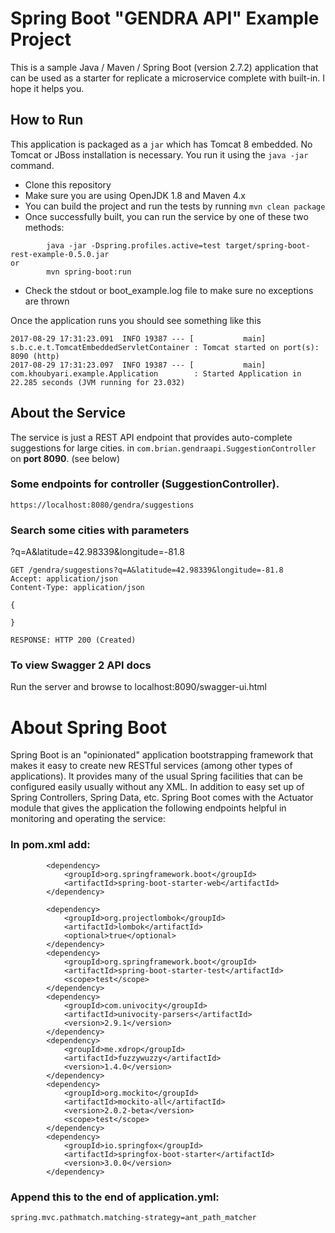 # Spring Boot "GENDRA API" Example Project

This is a sample Java / Maven / Spring Boot (version 2.7.2) application that can be used as a starter for replicate a microservice complete with built-in. I hope it helps you.

## How to Run 

This application is packaged as a ```jar``` which has Tomcat 8 embedded. No Tomcat or JBoss installation is necessary. You run it using the ```java -jar``` command.

* Clone this repository 
* Make sure you are using OpenJDK 1.8 and Maven 4.x
* You can build the project and run the tests by running ```mvn clean package```
* Once successfully built, you can run the service by one of these two methods:
```
        java -jar -Dspring.profiles.active=test target/spring-boot-rest-example-0.5.0.jar
or
        mvn spring-boot:run
```
* Check the stdout or boot_example.log file to make sure no exceptions are thrown

Once the application runs you should see something like this

```
2017-08-29 17:31:23.091  INFO 19387 --- [           main] s.b.c.e.t.TomcatEmbeddedServletContainer : Tomcat started on port(s): 8090 (http)
2017-08-29 17:31:23.097  INFO 19387 --- [           main] com.khoubyari.example.Application        : Started Application in 22.285 seconds (JVM running for 23.032)
```

## About the Service

The service is just a REST API endpoint that provides auto-complete suggestions for large cities.
 in ```com.brian.gendraapi.SuggestionController``` on **port 8090**. (see below)


### Some endpoints for controller (SuggestionController).

```
https://localhost:8080/gendra/suggestions
```

### Search some cities with parameters 
?q=A&latitude=42.98339&longitude=-81.8

```
GET /gendra/suggestions?q=A&latitude=42.98339&longitude=-81.8
Accept: application/json
Content-Type: application/json

{

}

RESPONSE: HTTP 200 (Created)
```

### To view Swagger 2 API docs

Run the server and browse to localhost:8090/swagger-ui.html

# About Spring Boot

Spring Boot is an "opinionated" application bootstrapping framework that makes it easy to create new RESTful services (among other types of applications). It provides many of the usual Spring facilities that can be configured easily usually without any XML. In addition to easy set up of Spring Controllers, Spring Data, etc. Spring Boot comes with the Actuator module that gives the application the following endpoints helpful in monitoring and operating the service:


### In pom.xml add: 

```
        <dependency>
            <groupId>org.springframework.boot</groupId>
            <artifactId>spring-boot-starter-web</artifactId>
        </dependency>

        <dependency>
            <groupId>org.projectlombok</groupId>
            <artifactId>lombok</artifactId>
            <optional>true</optional>
        </dependency>
        <dependency>
            <groupId>org.springframework.boot</groupId>
            <artifactId>spring-boot-starter-test</artifactId>
            <scope>test</scope>
        </dependency>
        <dependency>
            <groupId>com.univocity</groupId>
            <artifactId>univocity-parsers</artifactId>
            <version>2.9.1</version>
        </dependency>
        <dependency>
            <groupId>me.xdrop</groupId>
            <artifactId>fuzzywuzzy</artifactId>
            <version>1.4.0</version>
        </dependency>
        <dependency>
            <groupId>org.mockito</groupId>
            <artifactId>mockito-all</artifactId>
            <version>2.0.2-beta</version>
            <scope>test</scope>
        </dependency>
        <dependency>
            <groupId>io.springfox</groupId>
            <artifactId>springfox-boot-starter</artifactId>
            <version>3.0.0</version>
        </dependency>
```

### Append this to the end of application.yml: 

```
spring.mvc.pathmatch.matching-strategy=ant_path_matcher
```
